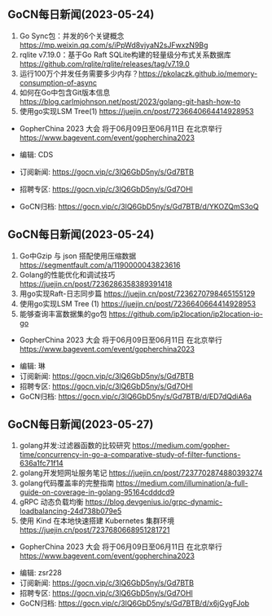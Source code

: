 ## GoCN每日新闻(2023-05-24)

1.  Go Sync包：并发的6个关键概念 https://mp.weixin.qq.com/s/iPpWd8vjyaN2sJFwxzN9Bg
2. rqlite v7.19.0：基于Go Raft SQLite构建的轻量级分布式关系数据库 https://github.com/rqlite/rqlite/releases/tag/v7.19.0
3. 运行100万个并发任务需要多少内存？https://pkolaczk.github.io/memory-consumption-of-async
4. 如何在Go中包含Git版本信息 https://blog.carlmjohnson.net/post/2023/golang-git-hash-how-to
5. 使用go实现LSM Tree(1) https://juejin.cn/post/7236640664414928953

* GopherChina 2023 大会 将于06月09日至06月11日 在北京举行 <https://www.bagevent.com/event/gopherchina2023>

* 编辑: CDS
* 订阅新闻: https://gocn.vip/c/3lQ6GbD5ny/s/Gd7BTB
* 招聘专区: https://gocn.vip/c/3lQ6GbD5ny/s/Gd7OHl
* GoCN归档: https://gocn.vip/c/3lQ6GbD5ny/s/Gd7BTB/d/YKOZQmS3oQ

## GoCN每日新闻(2023-05-24)

1. Go中Gzip 与 json 搭配使用压缩数据 https://segmentfault.com/a/1190000043823616
2. Golang的性能优化和调试技巧 https://juejin.cn/post/7236286358389391418
3. 用go实现Raft-日志同步篇 https://juejin.cn/post/7236270798465155129
4. 使用go实现LSM Tree (1) https://juejin.cn/post/7236640664414928953
5. 能够查询丰富数据集的go包 https://github.com/ip2location/ip2location-io-go

* GopherChina 2023 大会 将于06月09日至06月11日 在北京举行 <https://www.bagevent.com/event/gopherchina2023>

- 编辑: 琳
- 订阅新闻: https://gocn.vip/c/3lQ6GbD5ny/s/Gd7BTB
- 招聘专区: https://gocn.vip/c/3lQ6GbD5ny/s/Gd7OHl
- GoCN归档: https://gocn.vip/c/3lQ6GbD5ny/s/Gd7BTB/d/ED7dQdiA6a

## GoCN每日新闻(2023-05-27)

1. golang并发:过滤器函数的比较研究 https://medium.com/gopher-time/concurrency-in-go-a-comparative-study-of-filter-functions-636a1fc71f14
2. golang开发短网址服务笔记 https://juejin.cn/post/7237702874880393274
3. golang代码覆盖率的完整指南 https://medium.com/illumination/a-full-guide-on-coverage-in-golang-95164cdddcd9
4. gRPC 动态负载均衡 https://blog.devgenius.io/grpc-dynamic-loadbalancing-24d738b079e5
5. 使用 Kind 在本地快速搭建 Kubernetes 集群环境 https://juejin.cn/post/7237680668951281721

* GopherChina 2023 大会 将于06月09日至06月11日 在北京举行 <https://www.bagevent.com/event/gopherchina2023>

- 编辑: zsr228
- 订阅新闻: https://gocn.vip/c/3lQ6GbD5ny/s/Gd7BTB
- 招聘专区: https://gocn.vip/c/3lQ6GbD5ny/s/Gd7OHl
- GoCN归档: https://gocn.vip/c/3lQ6GbD5ny/s/Gd7BTB/d/x6jGygFJob